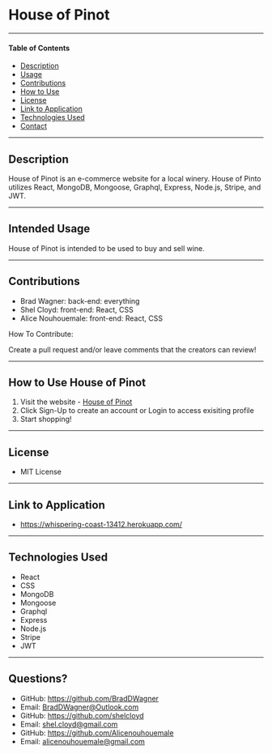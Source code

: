 # **House of Pinot**

___

#### **Table of Contents**
* [Description](#description)
* [Usage](#usage)
* [Contributions](#contributions)
* [How to Use](#instructions)
* [License](#license)
* [Link to Application](#link)
* [Technologies Used](#tech)
* [Contact](#contact)

___

<div id="description"></div>

## **Description**
House of Pinot is an e-commerce website for a local winery. House of Pinto utilizes React, MongoDB, Mongoose, Graphql, Express, Node.js, Stripe, and JWT.

___

<div id="usage"></div>

## **Intended Usage**
 House of Pinot is intended to be used to buy and sell wine.

___

<div id="contributions"></div>

## **Contributions**
* Brad Wagner: back-end: everything
* Shel Cloyd: front-end: React, CSS
* Alice Nouhouemale: front-end: React, CSS

How To Contribute:

Create a pull request and/or leave comments that the creators can review!


___

<div id="instructions"></div>

## **How to Use House of Pinot**
1. Visit the website - [House of Pinot](https://whispering-coast-13412.herokuapp.com/)
2. Click Sign-Up to create an account or Login to access exisiting profile
3. Start shopping!


___

<div id="license"></div>

## **License**
* MIT License

___

<div id="link"></div>

## **Link to Application**
* https://whispering-coast-13412.herokuapp.com/

___

<div id="tech"></div>

## **Technologies Used**
* React
* CSS
* MongoDB
* Mongoose
* Graphql
* Express
* Node.js
* Stripe
* JWT

___

<div id="contact"></div>

## **Questions?**
* GitHub: https://github.com/BradDWagner
* Email: BradDWagner@Outlook.com
* GitHub: https://github.com/shelcloyd
* Email: shel.cloyd@gmail.com
* GitHub: https://github.com/Alicenouhouemale
* Email: alicenouhouemale@gmail.com 